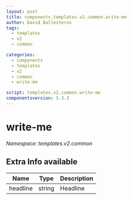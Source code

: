 ```yaml
---
layout: post
title: components.templates.v2.common.write-me
author: David Ballesteros
tags:
  - templates
  - v2
  - common

categories:
  - components
  - templates
  - v2
  - common
  - write-me

script: templates.v2.common.write-me
componentsversion: 5.3.3
---
```

# write-me

*Namespace: templates.v2.common*

## Extra Info available

| Name | Type | Description |
| --- | --- | --- |
| headline | string | Headline |